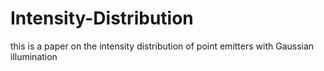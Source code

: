# Intensity-Distribution
this is a paper on the intensity distribution of point emitters with Gaussian illumination
